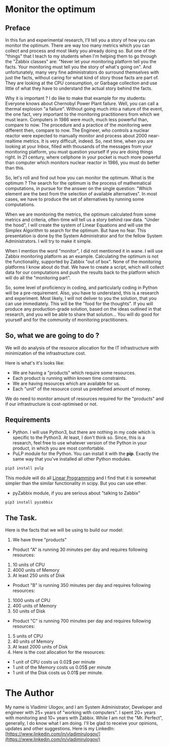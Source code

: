 # Monitor the optimum

## Preface

In this fun and experimental research, I'll tell you a story of how you can
monitor the optimum. There are way too many metrics which you can collect and
process and most likely you already doing so. But one of the "things" that
I teach to my students when I'm helping them to go through the "Zabbix classes"
are: "Never let your monitoring platform tell you the facts. Your monitoring
must tell you the story of what's going on". And unfortunately, many very fine
administrators do surround themselves with just the facts, without caring for
what kind of story those facts are part of. They are looking at the CPU
consumption, or Garbage collection and use little of what they have to understand
the actual story behind the facts.

Why it is important ? I do like to make that example for my students: Everyone
knows about Chernobyl Power Plant failure. Well, you can call a thermal explosion
"a failure". Without going much into a nature of the event, the one fact,
very important to the monitoring practitioners from which we must learn. Computers in
1986 were much, much less powerful than, compare to now. The procedure and
a practice of the monitoring were different then, compare to now. The Engineer,
who controls a nuclear reactor were expected to manually monitor and process
about 2000 near-realtime metrics. It is very difficult, indeed. So, next time,
when you are looking at your Inbox, filled with thousands of the messages from
your monitoring platform, you must question yourself if you are doing things right. In
21 century, where cellphone in your pocket is much more powerful than computer
which monitors nuclear reactor in 1986, you must do better than this.

So, let's roll and find out how you can monitor the optimum. What is the optimum ?
The search for the optimum is the process of mathematical computations, in pursue
for the answer on the single question: "Which element are the best from the
selection of available alternatives". In most cases, we have to produce the
set of alternatives by running some computations.

When we are monitoring the metrics, the optimum calculated from some metrics and
criteria, often-time will tell us a story behind raw data. "Under the hood",
I will create the system of Linear Equations and will use the Simplex Algorithm
to search for the optimum. But have no fear. This presentation is done by
the System Administrator and for the fellow System Administrators.
I will try to make it simple.

When I mention the word "monitor", I did not mentioned it in wane. I will use
Zabbix monitoring platform as an example. Calculating the optimum is not the
functionality, supported by Zabbix "out of box". None of the monitoring platforms
I know about do that. We have to create a script,  which will collect data for
our computations and push the results back to the  platform which will do all
the "monitoring part".

So, some level of proficiency in coding, and particularly coding in Python will be
a pre-requirement. Also, you have to understand, this is a research and experiment.
Most likely, I will not deliver to you the solution, that you can use immediately.
This will be the "food for the thoughts". If you will produce any production-grade
solution, based on the ideas outlined in that research, and you will be able to
share that solution... You will do good for yourself and for the community of
monitoring practitioners.

## So, what we are going to do ?

We will do analysis of the resource allocation for the IT infrastructure with
minimization of the infrastructure cost.

Here is what's it's looks like:

* We are having a "products" which require some resources.
* Each product is running within known time constraints.
* We are having resources which are available for us.
* Each "unit" of the resource const us predefined amount of money.

We do need to monitor amount of resources required for the "products" and if our
infrastructure is cost-optimised or not.

## Requirements

* Python. I will use Python3, but there are nothing in  my code which is
specific to the Python3. At least, I don't think so. Since, this is a research,
feel free to use whatever version of the Python in your product, in which you are
most comfortable.
* PuLP module for the Python. You can install it with the __pip__. Exactly the
same way that you've installed all other Python modules.
```bash
pip3 install pulp
```
This module will do all [Linear Programming](https://en.wikipedia.org/wiki/Linear_programming) and
I find that it is somewhat simpler than the similar functionality in scipy.
But you can use ether.
* pyZabbix module, if you are serious about "talking to Zabbix"
```bash
pip3 install pyzabbix
```

## The Task.

Here is the facts that we will be using to build our model:
1. We have three "products"
* Product "A" is running 30 minutes per day and requires following resources:
1. 10 units of CPU
2. 4000 units of Memory
3. At least 250 units of Disk
* Product "B" is running 350 minutes per day and requires following resources:
1. 1000 units of CPU
2. 400 units of Memory
3. 50 units of Disk
* Product "C" is running 700 minutes per day and requires following resources:
1. 5 units of CPU
2. 40 units of Memory
3. At least 2000 units of Disk
2. Here is the cost allocation for the resources:
* 1 unit of CPU costs us 0.02$ per minute
* 1 unit of the Memory costs us 0.05$ per minute
* 1 unit of the Disk costs us 0.01$ per minute.


# The Author

My name is Vladimir Ulogov, and I am System Administrator, Developer and engineer
with 25+ years of "working with computers". I spent 20+ years with monitoring
and 10+ years with Zabbix. While I am not the "Mr. Perfect", generally, I do know
what I am doing. I'll be glad to receive your opinions, updates and other
suggestions. Here is my LinkedIn: [https://www.linkedin.com/in/vladimirulogov/](https://www.linkedin.com/in/vladimirulogov/)
